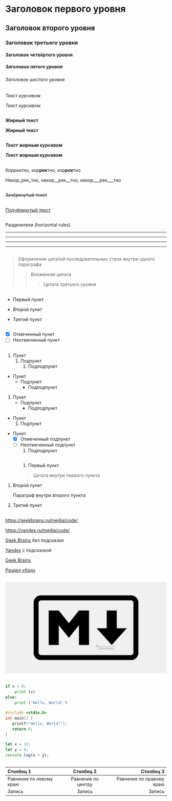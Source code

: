 # Заголовок первого уровня
## Заголовок второго уровня ##
### Заголовок третьего уровня
#### Заголовок четвёртого уровня #
##### Заголовок пятого уровня ############
###### Заголовок шестого уровня
##
*Текст курсивом*

_Текст курсивом_
##
**Жирный текст**

__Жирный текст__
##
***Текст жирным курсивом***

___Текст жирным курсивом___
##
Кор*рек*тно, кор**рек**тно, кор***рек***тно

Некор_рек_тно, некор__рек__тно, некор___рек___тно
##
~~Зачёркнутый текст~~
##
<u>Подчёркнутый текст</u>
##
Разделители (horizontal rules)
***
---
___
*	*  **
##
> Оформление цитатой
последовательных строк
внутри одного параграфа
> > Вложенная цитата
> > > Цитата третьего уровня
##
* Первый пункт
- Второй пункт
+ Третий пункт
##
- [x] Отмеченный пункт
- [ ] Неотмеченный пункт
##
1. Пункт
	1. Подпункт
		1. Подподпункт

- Пункт
	- Подпункт
		- Подподпункт


1. Пункт
	- Подпункт
		* Подподпункт

+ Пункт
	1. Подпункт

- Пункт
  - [x] Отмеченный подпункт
  - [ ] Неотмеченный подпункт
    1. Подподпункт
    ##
    1. Первый пункт
	> Цитата внутри первого пункта
1. Второй пункт
 	
    Параграф внутри второго пункта
1. Третий пункт
##
<https://geekbrains.ru/media/code/>

<https://yandex.ru/media/code/>

[Geek Brains](https://geekbrains.ru/media/) без подсказки

[Yandex](https://yandex.ru/media/ "Всплывающая подсказка") с подсказкой

[Geek Brains][1]

[Раздел «Код»][code]


[1]: https://skillbox.ru/media "Всплывающая подсказка"
[code]: https://skillbox.ru/media/code/
##
![Изображение](m.png "Логотип Markdown")
##
```python
if x > 0:
	print (x)
else:
	print ('Hello, World!')
```

```c
#include <stdio.h>
int main() {
   printf("Hello, World!");
   return 0;
}
```

```javascript
let x = 12;
let y = 6;
console.log(x + y);
```
##
|Столбец 1|Столбец 2|Столбец 3|
|:-|:-:|-:|
|Равнение по левому краю|Равнение по центру|Равнение по правому краю|
|Запись|Запись|Запись|
##